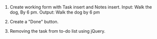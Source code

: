 1. Create working form with Task insert and Notes insert.
Input: Walk the dog, By 6 pm.
Output:
Walk the dog
by 6 pm

2. Create a "Done" button.

3. Removing the task from to-do list using jQuery.
